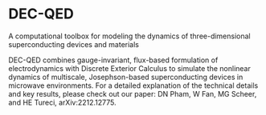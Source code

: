 # DEC-QED
A computational toolbox for modeling the dynamics of three-dimensional superconducting devices and materials

DEC-QED combines gauge-invariant, flux-based formulation of electrodynamics with Discrete Exterior Calculus to simulate the nonlinear dynamics of multiscale, Josephson-based superconducting devices in microwave environments. For a detailed explanation of the technical details and key results, please check out our paper: DN Pham, W Fan, MG Scheer, and HE Tureci, arXiv:2212.12775.
